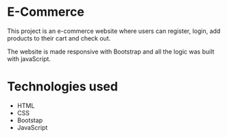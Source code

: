 # E-Commerce
This project is an e-commerce website where users can register, login, add products to their cart and check out.

The website is made responsive with Bootstrap and all the logic was built with javaScript.

# Technologies used
* HTML
* CSS
* Bootstap
* JavaScript
